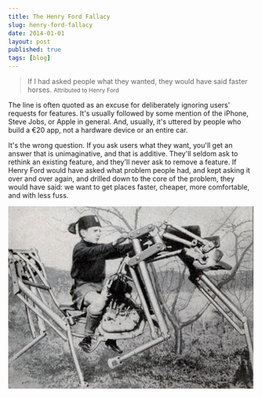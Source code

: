 ```yaml
---
title: The Henry Ford Fallacy
slug: henry-ford-fallacy
date: 2014-01-01
layout: post
published: true
tags: [blog]
---
```



<blockquote>
If I had asked people what they wanted, they would have said faster horses.
<small>Attributed to Henry Ford</small>
</blockquote>

The line is often quoted as an excuse for deliberately ignoring users' requests for features. It's usually followed by some mention of the iPhone, Steve Jobs, or Apple in general. And, usually, it's uttered by people who build a €20 app, not a hardware device or an entire car.

It's the wrong question. If you ask users what they want, you'll get an answer that is unimaginative, and that is additive. They'll seldom ask to rethink an existing feature, and they'll never ask to remove a feature. If Henry Ford would have asked what problem people had, and kept asking it over and over again, and drilled down to the core of the problem, they would have said: we want to get places faster, cheaper, more comfortable, and with less fuss.

<img src="/img/posts/2014-01-01-henry-ford-fallacy/iron-dobbin.png" alt="The iron Dobbin is one creepy looking vehicle">
